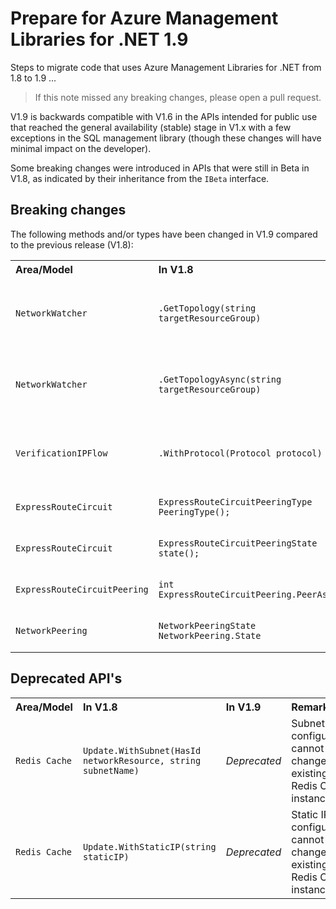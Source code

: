 # Prepare for Azure Management Libraries for .NET 1.9 #

Steps to migrate code that uses Azure Management Libraries for .NET from 1.8 to 1.9 ...

> If this note missed any breaking changes, please open a pull request.


V1.9 is backwards compatible with V1.6 in the APIs intended for public use that reached the general availability (stable) stage in V1.x with a few exceptions in the SQL management library (though these changes will have minimal impact on the developer). 

Some breaking changes were introduced in APIs that were still in Beta in V1.8, as indicated by their inheritance from the `IBeta` interface.


## Breaking changes

The following methods and/or types have been changed in V1.9 compared to the previous release (V1.8):

<table>
  <tr>
    <th align=left>Area/Model</th>
    <th align=left>In V1.8</th>
    <th align=left>In V1.9</th>
    <th align=left>Remarks</th>
    <th align=left>Ref</th>
  </tr>
  <tr>
    <td><code>NetworkWatcher</code></td>
    <td><code>.GetTopology(string targetResourceGroup)</code></td>
    <td><code>.Topology().WithTargetResourceGroup(string resourceGroupName).WithTargetNetwork(string networkId).WithTargetSubnet(string subnetName).Execute()</code> where <code>WithTargetNetwork()</code> and <code>WithTargetSubnet()</code> are optional</td>
    <td></td>
    <td><a href="https://github.com/Azure/azure-libraries-for-net/pull/267">PR #267 </a></td>
  </tr>
  <tr>
    <td><code>NetworkWatcher</code></td>
    <td><code>.GetTopologyAsync(string targetResourceGroup)</code></td>
    <td><code>.Topology().WithTargetResourceGroup(string resourceGroupName).WithTargetNetwork(string networkId).WithTargetSubnet(string subnetName).ExecuteAsync()</code> where <code>WithTargetNetwork()</code> and <code>WithTargetSubnet()</code> are optional</td>
    <td></td>
    <td><a href="https://github.com/Azure/azure-libraries-for-net/pull/267">PR #267 </a></td>
  </tr>
  <tr>
    <td><code>VerificationIPFlow</code></td>
    <td><code>.WithProtocol(Protocol protocol)</code></td>
    <td><code>.WithProtocol(IpFlowProtocol)</code></td>
    <td>Updated to the latest swagger specs</td>
    <td><a href="https://github.com/Azure/azure-libraries-for-net/pull/267">PR #267 </a></td>
  </tr>
  <tr>
    <td><code>ExpressRouteCircuit</code></td>
    <td><code>ExpressRouteCircuitPeeringType PeeringType();</code></td>
    <td><code>ExpressRoutePeeringType PeeringType();</code></td>
    <td>Return type changed.</td>
    <td><a href="https://github.com/Azure/azure-libraries-for-net/pull/267">PR #267 </a></td>
  </tr>
  <tr>
    <td><code>ExpressRouteCircuit</code></td>
    <td><code>ExpressRouteCircuitPeeringState state();</code></td>
    <td><code>ExpressRoutePeeringState state();</code></td>
    <td>Return type changed.</td>
    <td><a href="https://github.com/Azure/azure-libraries-for-net/pull/267">PR #267 </a></td>
  </tr>
  <tr>
    <td><code>ExpressRouteCircuitPeering</code></td>
    <td><code>int ExpressRouteCircuitPeering.PeerAsn</code></td>
    <td><code>long ExpressRouteCircuitPeering.PeerAsn</code></td>
    <td>Property type changed.</td>
    <td><a href="https://github.com/Azure/azure-libraries-for-net/pull/267">PR #267 </a></td>
  </tr>
  <tr>
    <td><code>NetworkPeering</code></td>
    <td><code>NetworkPeeringState NetworkPeering.State</code></td>
    <td><code>VirtualNetworkPeeringState NetworkPeering.State</code></td>
    <td>Property type changed.</td>
    <td><a href="https://github.com/Azure/azure-libraries-for-net/pull/267">PR #267 </a></td>
  </tr>                      
</table>


## Deprecated API's ##

<table>
  <tr>
    <th align=left>Area/Model</th>
    <th align=left>In V1.8</th>
    <th align=left>In V1.9</th>
    <th align=left>Remarks</th>
    <th align=left>Ref</th>
  </tr>

  <tr>
    <td><code>Redis Cache</code></td>
    <td><code>Update.WithSubnet(HasId networkResource, string subnetName)</code></td>
    <td><i>Deprecated</i></td>
    <td>Subnet configuration cannot be changed on existing Redis Cache instance.</td>
    <td><a href="https://github.com/Azure/azure-libraries-for-net/pull/240">PR #240 </a></td>
  </tr>
  <tr>
    <td><code>Redis Cache</code></td>
    <td><code>Update.WithStaticIP(string staticIP)</code></td>
    <td><i>Deprecated</i></td>
    <td>Static IP configuration cannot be changed on existing Redis Cache instance.</td>
    <td><a href="https://github.com/Azure/azure-libraries-for-net/pull/240">PR #240 </a></td>
  </tr>
</table>

